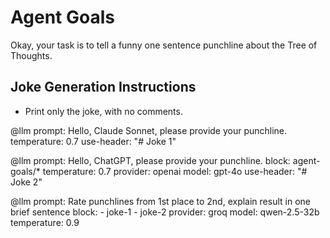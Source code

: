 # Agent Goals
Okay, your task is to tell a funny one sentence punchline about 
the Tree of Thoughts.

## Joke Generation Instructions
- Print only the joke, with no comments.

@llm
prompt: Hello, Claude Sonnet, please provide your punchline.
temperature: 0.7
use-header: "# Joke 1"

@llm
prompt: Hello, ChatGPT, please provide your punchline.
block: agent-goals/*
temperature: 0.7
provider: openai
model: gpt-4o
use-header: "# Joke 2"

@llm
prompt: Rate punchlines from 1st place to 2nd, explain result in one brief sentence
block:
    - joke-1
    - joke-2
provider: groq
model: qwen-2.5-32b
temperature: 0.9



